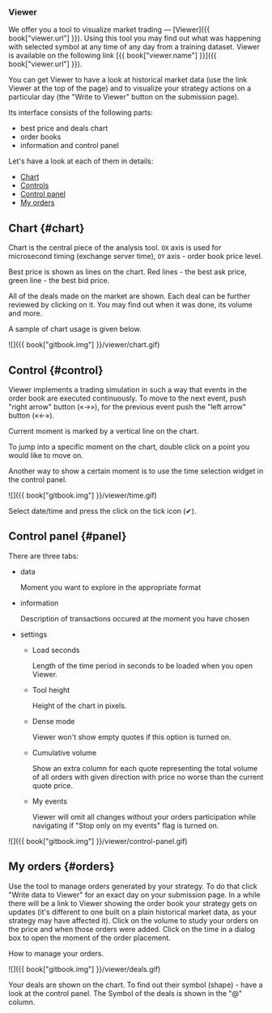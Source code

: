 ### Viewer

We offer you a tool to visualize market trading — [Viewer]({{ book["viewer.url"] }}).
Using this tool you may find out what was happening with selected symbol at any time of any day from a training dataset.
Viewer is available on the following link [{{ book["viewer.name"] }}]({{ book["viewer.url"] }}).

You can get Viewer to have a look at historical market data (use the link Viewer at the top of the page) and to visualize your strategy actions on a particular day (the "Write to Viewer" button on the submission page).

Its interface consists of the following parts:

- best price and deals chart
- order books
- information and control panel

Let's have a look at each of them in details:

- [Chart](#chart)
- [Controls](#control)
- [Control panel](#panel)
- [My orders](#orders)

## Chart {#chart}

Chart is the central piece of the analysis tool.
`OX` axis is used for microsecond timing (exchange server time), `OY` axis - order book price level.

Best price is shown as lines on the chart.
Red lines - the best ask price, green line - the best bid price.

All of the deals made on the market are shown.
Each deal can be further reviewed by clicking on it. You may find out when it was done, its volume and more.

A sample of chart usage is given below.

![]({{ book["gitbook.img"] }}/viewer/chart.gif)

## Control {#control}

Viewer implements a trading simulation in such a way that events in the order book are executed continuously.
To move to the next event, push "right arrow" button («→»), for the previous event push the "left arrow" button  («←»).

Current moment is marked by a vertical line on the chart.

To jump into a specific moment on the chart, double click on a point you would like to move on.

Another way to show a certain moment is to use the time selection widget in the control panel.

![]({{ book["gitbook.img"] }}/viewer/time.gif)

<!-- TODO(asalikhov): there is a task to simplify date/time panel -->
Select date/time and press the click on the tick icon (✔).

## Control panel {#panel}

There are three tabs:

- data

   Moment you want to explore in the appropriate format
- information

   Description of transactions occured at the moment you have chosen
- settings

  * Load seconds

     Length of the time period in seconds to be loaded when you open Viewer.
  * Tool height

     Height of the chart in pixels.
  * Dense mode

     Viewer won't show empty quotes if this option is turned on.
  * Cumulative volume

     Show an extra column for each quote representing the total volume of all orders with given direction with price no worse than the current quote price.
  * My events

     Viewer will omit all changes without your orders participation while navigating if "Stop only on my events" flag is turned on.

![]({{ book["gitbook.img"] }}/viewer/control-panel.gif)

## My orders {#orders}

Use the tool to manage orders generated by your strategy.
To do that click "Write data to Viewer" for an exact day on your submission page.
In a while there will be a link to Viewer showing the order book your strategy gets on updates (it's different to one built on a plain historical market data, as your strategy may have affected it).
Click on the volume to study your orders on the price and when those orders were added.
Click on the time in a dialog box to open the moment of the order placement.

How to manage your orders.

![]({{ book["gitbook.img"] }}/viewer/deals.gif)

Your deals are shown on the chart.
To find out their symbol (shape) - have a look at the control panel.
The Symbol of the deals is shown in the "@" column.
